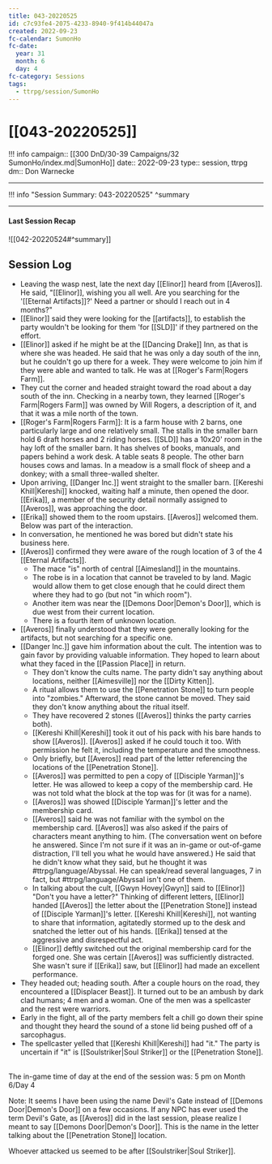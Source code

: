 ```yaml
---
title: 043-20220525
id: c7c93fe4-2075-4233-8940-9f414b44047a
created: 2022-09-23
fc-calendar: SumonHo
fc-date:
  year: 31
  month: 6
  day: 4
fc-category: Sessions
tags:
  - ttrpg/session/SumonHo
---
```


# [[043-20220525]]

!!! info
    campaign:: [[300 DnD/30-39 Campaigns/32 SumonHo/index.md|SumonHo]]
    date:: 2022-09-23
    type:: session, ttrpg
    dm:: Don Warnecke


---
!!! info "Session Summary: 043-20220525"
    ^summary

---


#### Last Session Recap

![[042-20220524#^summary]]

## Session Log



- Leaving the wasp nest, late the next day [[Elinor]] heard from [[Averos]]. He said, "[[Elinor]], wishing you all well. Are you searching for the '[[Eternal Artifacts]]?' Need a partner or should I reach out in 4 months?"
- [[Elinor]] said they were looking for the [[artifacts]], to establish the party wouldn't be looking for them 'for [[SLD]]' if they partnered on the effort.
- [[Elinor]] asked if he might be at the [[Dancing Drake]] Inn, as that is where she was headed. He said that he was only a day south of the inn, but he couldn't go up there for a week. They were welcome to join him if they were able and wanted to talk. He was at [[Roger's Farm|Rogers Farm]].
- They cut the corner and headed straight toward the road about a day south of the inn. Checking in a nearby town, they learned [[Roger's Farm|Rogers Farm]] was owned by Will Rogers, a description of it, and that it was a mile north of the town.
- [[Roger's Farm|Rogers Farm]]: It is a farm house with 2 barns, one particularly large and one relatively small. The stalls in the smaller barn hold 6 draft horses and 2 riding horses. [[SLD]] has a 10x20' room in the hay loft of the smaller barn. It has shelves of books, manuals, and papers behind a work desk. A table seats 8 people. The other barn houses cows and lamas. In a meadow is a small flock of sheep and a donkey; with a small three-walled shelter.
- Upon arriving, [[Danger Inc.]]  went straight to the smaller barn. [[Kereshi Khill|Kereshi]] knocked, waiting half a minute, then opened the door. [[Erika]], a member of the security detail normally assigned to [[Averos]], was approaching the door.
- [[Erika]] showed them to the room upstairs. [[Averos]] welcomed them. Below was part of the interaction.
- In conversation, he mentioned he was bored but didn't state his business here.
- [[Averos]] confirmed they were aware of the rough location of 3 of the 4 [[Eternal Artifacts]].
  - The mace "is" north of central [[Aimesland]] in the mountains.
  - The robe is in a location that cannot be traveled to by land. Magic would allow them to get close enough that he could direct them where they had to go (but not "in which room").
  - Another item was near the [[Demons Door|Demon's Door]], which is due west from their current location.
  - There is a fourth item of unknown location.
- [[Averos]] finally understood that they were generally looking for the artifacts, but not searching for a specific one.
- [[Danger Inc.]]  gave him information about the cult. The intention was to gain favor by providing valuable information. They hoped to learn about what they faced in the [[Passion Place]] in return.
  - They don't know the cults name. The party didn't say anything about locations, neither [[Aimesville]] nor the [[Dirty Kitten]].
  - A ritual allows them to use the [[Penetration Stone]] to turn people into "zombies." Afterward, the stone cannot be moved. They said they don't know anything about the ritual itself.
  - They have recovered 2 stones ([[Averos]] thinks the party carries both).
  - [[Kereshi Khill|Kereshi]] took it out of his pack with his bare hands to show [[Averos]]. [[Averos]] asked if he could touch it too. With permission he felt it, including the temperature and the smoothness.
  - Only briefly, but [[Averos]] read part of the letter referencing the locations of the [[Penetration Stone]].
  - [[Averos]] was permitted to pen a copy of [[Disciple Yarman]]'s letter. He was allowed to keep a copy of the membership card. He was not told what the block at the top was for (it was for a name).
  - [[Averos]] was showed [[Disciple Yarman]]'s letter and the membership card.
  - [[Averos]] said he was not familiar with the symbol on the membership card. [[Averos]] was also asked if the pairs of characters meant anything to him. (The conversation went on before he answered. Since I'm not sure if it was an in-game or out-of-game distraction, I'll tell you what he would have answered.) He said that he didn't know what they said, but he thought it was #ttrpg/language/Abyssal. He can speak/read several languages, 7 in fact, but #ttrpg/language/Abyssal isn't one of them.
  - In talking about the cult, [[Gwyn Hovey|Gwyn]] said to [[Elinor]] "Don't you have a letter?" Thinking of different letters, [[Elinor]] handed [[Averos]] the letter about the [[Penetration Stone]] instead of [[Disciple Yarman]]'s letter. [[Kereshi Khill|Kereshi]], not wanting to share that information, agitatedly stormed up to the desk and snatched the letter out of his hands. [[Erika]] tensed at the aggressive and disrespectful act.
  - [[Elinor]] deftly switched out the original membership card for the forged one. She was certain [[Averos]] was sufficiently distracted. She wasn't sure if [[Erika]] saw, but [[Elinor]] had made an excellent performance.
- They headed out; heading south. After a couple hours on the road, they encountered a [[Displacer Beast]]. It turned out to be an ambush by dark clad humans; 4 men and a woman. One of the men was a spellcaster and the rest were warriors.
- Early in the fight, all of the party members felt a chill go down their spine and thought they heard the sound of a stone lid being pushed off of a sarcophagus.
- The spellcaster yelled that [[Kereshi Khill|Kereshi]] had "it." The party is uncertain if "it" is [[Soulstriker|Soul Striker]] or the [[Penetration Stone]].  

The in-game time of day at the end of the session was: 5 pm on Month 6/Day 4

Note: It seems I have been using the name Devil's Gate instead of [[Demons Door|Demon's Door]] on a few occasions. If any NPC has ever used the term Devil's Gate, as [[Averos]] did in the last session, please realize I meant to say [[Demons Door|Demon's Door]]. This is the name in the letter talking about the [[Penetration Stone]] location.

Whoever attacked us seemed to be after [[Soulstriker|Soul Striker]].
